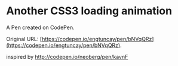 # Another CSS3 loading animation

A Pen created on CodePen.

Original URL: [https://codepen.io/engtuncay/pen/bNVqQRz](https://codepen.io/engtuncay/pen/bNVqQRz).

inspired by http://codepen.io/neoberg/pen/kavnF